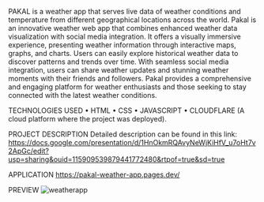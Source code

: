 PAKAL is a weather app that serves live data of weather conditions and temperature from different geographical locations across the world. Pakal is an innovative weather web app that combines enhanced weather data visualization with social media integration. It offers a visually immersive experience, presenting weather information through interactive maps, graphs, and charts. Users can easily explore historical weather data to discover patterns and trends over time. With seamless social media integration, users can share weather updates and stunning weather moments with their friends and followers. Pakal provides a comprehensive and engaging platform for weather enthusiasts and those seeking to stay connected with the latest weather conditions.

TECHNOLOGIES USED 
•	HTML 
•	CSS 
•	JAVASCRIPT
•	CLOUDFLARE (A cloud platform where the project was deployed).

PROJECT DESCRIPTION 
Detailed description can be found in this link: 
https://docs.google.com/presentation/d/1HnOkmRQAvyNeWjKiHfV_u7oHt7v2ApGc/edit?usp=sharing&ouid=115909539879441772480&rtpof=true&sd=true

APPLICATION
https://pakal-weather-app.pages.dev/

PREVIEW
![weatherapp](https://github.com/Sowah07/Pakal-Weather_App/assets/99689876/7fb99424-fe5d-45fe-ab09-c58ba7ff1faa)
